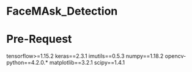 # FaceMAsk_Detection

# Pre-Request
tensorflow>=1.15.2
keras==2.3.1
imutils==0.5.3
numpy==1.18.2
opencv-python==4.2.0.*
matplotlib==3.2.1
scipy==1.4.1
